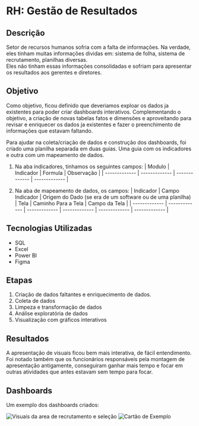 # RH: Gestão de Resultados

## Descrição
Setor de recursos humanos sofria com a falta de informações. Na verdade, eles tinham muitas informações dividas em: sistema de folha, sistema de recrutamento, planilhas diversas.\
Eles não tinham essas informações consolidadas e sofriam para apresentar os resultados aos gerentes e diretores.

## Objetivo
Como objetivo, ficou definido que deveriamos exploar os dados ja existentes para poder criar dashboards interativos. Complementando o objetivo, a criação de novas tabelas fatos e dimensões e aproveitando para revisar e enriquecer os dados ja existentes e fazer o preenchimento de informações que estavam faltando. 

Para ajudar na coleta/criação de dados e construção dos dashboards, foi criado uma planilha separada em duas guias. Uma guia com os indicadores e outra com um mapeamento de dados.

1. Na aba indicadores, tinhamos os seguintes campos: 
    | Modulo  | Indicador | Formula | Observação |
    | ------------- | ------------- | ------------- | ------------- | 

2. Na aba de mapeamento de dados, os campos: 
    | Indicador  | Campo Indicador | Origem do Dado (se era de um software ou de uma planilha) | Tela | Caminho Para a Tela | Campo da Tela |
    | ------------- | ------------- | ------------- | ------------- | ------------- | ------------- |

## Tecnologias Utilizadas
- SQL
- Excel
- Power BI
- Figma

## Etapas
1. Criação de dados faltantes e enriquecimento de dados.
2. Coleta de dados
3. Limpeza e transformação de dados
4. Análise exploratória de dados
5. Visualização com gráficos interativos

## Resultados
A apresentação de visuais ficou bem mais interativa, de fácil entendimento. Foi notado também que os funcionários responsáveis pela montagem de apresentação antigamente, conseguiram ganhar mais tempo e focar em outras atividades que antes estavam sem tempo para focar.


## Dashboards

Um exemplo dos dashboards criados:

![Visuais da area de recrutamento e seleção](https://1drv.ms/i/c/46d4eb989a1fd0d6/EfvezS7FxgpEplbWFIXdVoYBwYwke-P0Yy1lZgpT44YgBA?e=af1Uxr)
![Cartão de Exemplo](https://1drv.ms/i/c/46d4eb989a1fd0d6/EcHgorWInfxCk2VcwremKBsBu6UQ-scms_Y82KFTMTd6Tw?e=j8hc4R)
